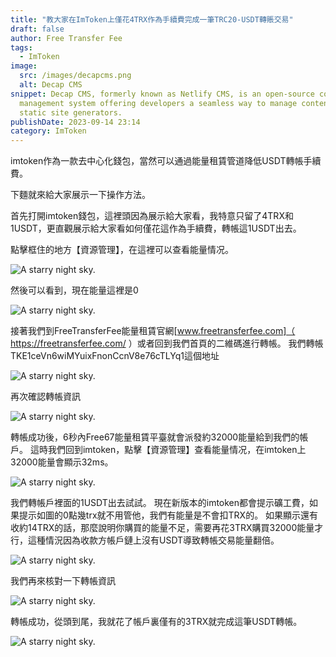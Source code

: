 ```yaml
---
title: "教大家在ImToken上僅花4TRX作為手續費完成一筆TRC20-USDT轉賬交易"
draft: false
author: Free Transfer Fee
tags:
  - ImToken
image:
  src: /images/decapcms.png
  alt: Decap CMS
snippet: Decap CMS, formerly known as Netlify CMS, is an open-source content
  management system offering developers a seamless way to manage content for
  static site generators.
publishDate: 2023-09-14 23:14
category: ImToken
---
```


imtoken作為一款去中心化錢包，當然可以通過能量租賃管道降低USDT轉帳手續費。

下麵就來給大家展示一下操作方法。

首先打開imtoken錢包，這裡頭因為展示給大家看，我特意只留了4TRX和1USDT，更直觀展示給大家看如何僅花這作為手續費，轉帳這1USDT出去。

點擊框住的地方【資源管理】，在這裡可以查看能量情况。

![A starry night sky.](/images/blog-imtoken-1.png)

然後可以看到，現在能量這裡是0

![A starry night sky.](/images/blog-imtoken-2.png)

接著我們到FreeTransferFee能量租賃官網[www.freetransferfee.com]（ https://freetransferfee.com/ ）或者回到我們首頁的二維碼進行轉帳。
我們轉帳TKE1ceVn6wiMYuixFnonCcnV8e76cTLYq1這個地址

![A starry night sky.](/images/blog-imtoken-3.png)

再次確認轉帳資訊

![A starry night sky.](/images/blog-imtoken-4.png)

轉帳成功後，6秒內Free67能量租賃平臺就會派發約32000能量給到我們的帳戶。 這時我們回到imtoken，點擊【資源管理】查看能量情况，在imtoken上32000能量會顯示32ms。

![A starry night sky.](/images/blog-imtoken-5.png)

我們轉帳戶裡面的1USDT出去試試。 現在新版本的imtoken都會提示礦工費，如果提示如圖的0點幾trx就不用管他，我們有能量是不會扣TRX的。 如果顯示還有收約14TRX的話，那麼說明你購買的能量不足，需要再花3TRX購買32000能量才行，這種情況因為收款方帳戶鏈上沒有USDT導致轉帳交易能量翻倍。

![A starry night sky.](/images/blog-imtoken-6.png)

我們再來核對一下轉帳資訊

![A starry night sky.](/images/blog-imtoken-7.png)

轉帳成功，從頭到尾，我就花了帳戶裏僅有的3TRX就完成這筆USDT轉帳。

![A starry night sky.](/images/blog-imtoken-8.png)





